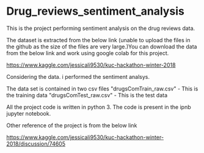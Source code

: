 # Drug_reviews_sentiment_analysis
This is the project  performing sentiment analysis on the drug reviews data. 





The dataset is extracted from the below link (unable to upload the files in the github as the size of the files are very large.)You can download the data from the below link and work using google colab  for this project. 

https://www.kaggle.com/jessicali9530/kuc-hackathon-winter-2018


Considering the data. i performed the sentiment analsys.

The data set is contained in two  csv files 
 "drugsComTrain_raw.csv" -  This is the training data 
 "drugsComTest_raw.csv" - This is the test data 
 
 All the project code is written in python 3. The code is present in the ipnb jupyter notebook.
 
 
 Other reference of the project is from the below link 
 
 https://www.kaggle.com/jessicali9530/kuc-hackathon-winter-2018/discussion/74605
